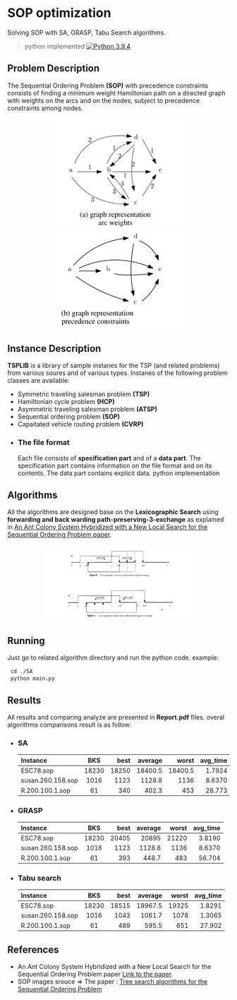 # SOP optimization

Solving SOP with SA, GRASP, Tabu Search algorithms.

> python implemented 
[![Python 3.9.4](https://img.shields.io/badge/python-3.6-blue.svg)](https://www.python.org/downloads/release/python-360/)

## Problem Description
The Sequential Ordering Problem **(SOP)** with precedence constraints consists of finding a minimum weight Hamiltonian path on a directed graph with weights on the arcs and on the   nodes, subject to precedence constraints among nodes.

<div align="center">
  <img src="./photos/SOP-img1.PNG" width="310px">
  <img src="./photos/SOP-img2.PNG" width="290px">
</div>



## Instance Description
**TSPLIB** is a library of sample instanes for the TSP (and related problems) from various soures and of various types.
Instanes of the following problem classes are available:
+ Symmetric traveling salesman problem **(TSP)**
+ Hamiltonian cycle problem **(HCP)**
+ Asymmetric traveling salesman problem **(ATSP)**
+ Sequential ordering problem **(SOP)**
+ Capaitated vehicle routing problem **(CVRP)**
- ### The file format
  Each file consists of **specification part** and of a **data part**. The specification part contains information on the file format and on its contents. The data part contains explicit data. 
python implementation

## Algorithms

All the algorithms are designed base on the **Lexicographic Search** using **forwarding and back warding path-preserving-3-exchange** as explained in [An Ant Colony System Hybridized with a New Local Search for the Sequential Ordering Problem paper](http://people.idsia.ch/~luca/fd18cc00a0_article.pdf).

<div align="center">
  <img src="./photos/3-exchange.png" width="68%">
</div>

## Running
Just go to related algorithm directory and run the python code. example:
```
 cd ./SA
 python main.py
```

## Results
All results and comparing analyze are presented in **Report.pdf** files.
overal algorithms comparisons result is as follow:

+ ### SA 

    | Instance | BKS | best | average | worst | avg_time |
    | :---     |:---:| ---: | ---:    | ---:  | ---:     |
    | ESC78.sop | 18230 | 18250 | 18400.5 | 18400.5 | 1.7924 |
    | susan.260.158.sop | 1016 | 1123 | 1128.8| 1136 | 8.6370|
    | R.200.100.1.sop | 61 | 340 | 402.3| 453 | 28.773 |

+ ### GRASP

    | Instance | BKS | best | average | worst | avg_time |
    | :---     |:---:| ---: | ---:    | ---:  | ---:     |
    | ESC78.sop | 18230 | 20405 | 20895 | 21220 | 3.8190 |
    | susan.260.158.sop | 1016 | 1123 | 1128.8| 1136 | 8.6370|
    | R.200.100.1.sop | 61 | 393 | 448.7| 483 | 56.704 |

+ ### Tabu search

    | Instance | BKS | best | average | worst | avg_time |
    | :---     |:---:| ---: | ---:    | ---:  | ---:     |
    | ESC78.sop | 18230 | 18515 | 18967.5 | 19325 | 1.8291 |
    | susan.260.158.sop |1016| 1043 | 1061.7 | 1078| 1.3065 |
    | R.200.100.1.sop | 61 | 489 | 595.5| 651 | 27.902 |
    

## References
- An Ant Colony System Hybridized with a New Local Search for the Sequential Ordering Problem paper [Link to the paper](http://people.idsia.ch/~luca/fd18cc00a0_article.pdf).
- SOP images srouce => The paper : [Tree search algorithms for the Sequential Ordering Problem](https://arxiv.org/pdf/1911.12427.pdf)
